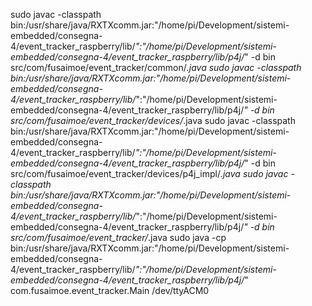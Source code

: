 sudo javac -classpath bin:/usr/share/java/RXTXcomm.jar:"/home/pi/Development/sistemi-embedded/consegna-4/event_tracker_raspberry/lib/*":"/home/pi/Development/sistemi-embedded/consegna-4/event_tracker_raspberry/lib/p4j/*" -d bin src/com/fusaimoe/event_tracker/common/*.java 
sudo javac -classpath bin:/usr/share/java/RXTXcomm.jar:"/home/pi/Development/sistemi-embedded/consegna-4/event_tracker_raspberry/lib/*":"/home/pi/Development/sistemi-embedded/consegna-4/event_tracker_raspberry/lib/p4j/*" -d bin src/com/fusaimoe/event_tracker/devices/*.java 
sudo javac -classpath bin:/usr/share/java/RXTXcomm.jar:"/home/pi/Development/sistemi-embedded/consegna-4/event_tracker_raspberry/lib/*":"/home/pi/Development/sistemi-embedded/consegna-4/event_tracker_raspberry/lib/p4j/*" -d bin src/com/fusaimoe/event_tracker/devices/p4j_impl/*.java
sudo javac -classpath bin:/usr/share/java/RXTXcomm.jar:"/home/pi/Development/sistemi-embedded/consegna-4/event_tracker_raspberry/lib/*":"/home/pi/Development/sistemi-embedded/consegna-4/event_tracker_raspberry/lib/p4j/*" -d bin src/com/fusaimoe/event_tracker/*.java
sudo java -cp bin:/usr/share/java/RXTXcomm.jar:"/home/pi/Development/sistemi-embedded/consegna-4/event_tracker_raspberry/lib/*":"/home/pi/Development/sistemi-embedded/consegna-4/event_tracker_raspberry/lib/p4j/*" com.fusaimoe.event_tracker.Main /dev/ttyACM0
